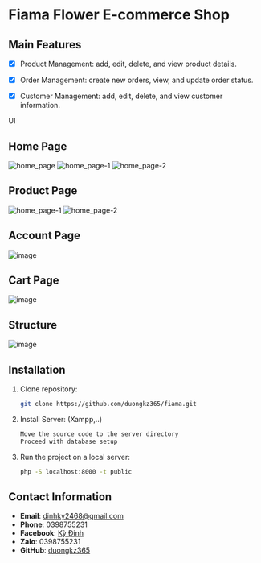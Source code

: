 # Fiama Flower E-commerce  Shop



## Main Features
- [x] Product Management: add, edit, delete, and view product details.
- [x] Order Management: create new orders, view, and update order status.
- [x] Customer Management: add, edit, delete, and view customer information.


UI
## Home Page
![home_page](https://github.com/user-attachments/assets/ab0e3de9-47c5-46b7-b7d6-9bcdd4b2269d)
![home_page-1](https://github.com/user-attachments/assets/1b36a020-3697-4e44-8756-020659a32d5d)
![home_page-2](https://github.com/user-attachments/assets/63b35d81-84c4-47be-b8f8-1f4112239caf)


## Product Page
![home_page-1](https://github.com/user-attachments/assets/cb8e7eaf-bd1a-4d38-a84b-2b76ce15b6a0)
![home_page-2](https://github.com/user-attachments/assets/10d3da96-86c2-4980-8ab1-49c4b94a4053)


## Account Page
![image](https://github.com/duongkz365/fiama/assets/87511212/dd7bae89-0b8a-473a-8e3f-7fa28b61ce9d)



## Cart Page
![image](https://github.com/duongkz365/fiama/assets/87511212/ea82f16c-c722-4bae-805c-272ce51ea772)




## Structure 
![image](https://github.com/duongkz365/fiama/assets/87511212/d571492f-729d-44ce-b8c9-bb9e246b00b4)



## Installation
1. Clone repository:
    ```sh
    git clone https://github.com/duongkz365/fiama.git
    ```
2. Install Server: (Xampp,..)
    ```sh
    Move the source code to the server directory
    Proceed with database setup
    ```
3. Run the project on a local server:
    ```sh
    php -S localhost:8000 -t public
    ```
## Contact Information
- **Email**: dinhky2468@gmail.com
- **Phone**: 0398755231
- **Facebook**: [Kỳ Đinh](https://www.facebook.com/kydingy)
- **Zalo**: 0398755231
- **GitHub**: [duongkz365](https://github.com/duongkz365)

